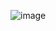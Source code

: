 ![image](https://user-images.githubusercontent.com/21297341/69191818-04683600-0b02-11ea-9ebd-2f64a7af4478.png)
